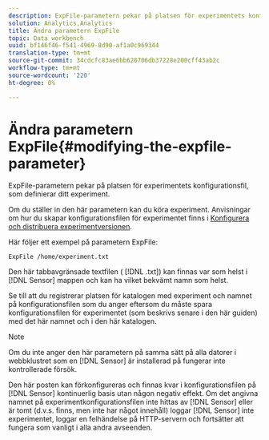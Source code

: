 ```yaml
---
description: ExpFile-parametern pekar på platsen för experimentets konfigurationsfil, som definierar ditt experiment.
solution: Analytics,Analytics
title: Ändra parametern ExpFile
topic: Data workbench
uuid: bf146f46-f541-4969-8d90-af1a0c969344
translation-type: tm+mt
source-git-commit: 34cdcfc83ae6bb620706db37228e200cff43ab2c
workflow-type: tm+mt
source-wordcount: '220'
ht-degree: 0%

---
```



# Ändra parametern ExpFile{#modifying-the-expfile-parameter}

ExpFile-parametern pekar på platsen för experimentets konfigurationsfil, som definierar ditt experiment.

Om du ställer in den här parametern kan du köra experiment. Anvisningar om hur du skapar konfigurationsfilen för experimentet finns i [Konfigurera och distribuera experimentversionen](../../../home/c-undst-ctrld-exp/t-crt-ctrld-exp/c-cnfg-dply-exp.md#concept-50f1de0242904698937bb72b3ea1b429).

Här följer ett exempel på parametern ExpFile:

```
ExpFile /home/experiment.txt
```

Den här tabbavgränsade textfilen ( [!DNL .txt]) kan finnas var som helst i [!DNL Sensor] mappen och kan ha vilket bekvämt namn som helst.

Se till att du registrerar platsen för katalogen med experiment och namnet på konfigurationsfilen som du anger eftersom du måste spara konfigurationsfilen för experimentet (som beskrivs senare i den här guiden) med det här namnet och i den här katalogen.

>[!NOTE]
>
>Om du inte anger den här parametern på samma sätt på alla datorer i webbklustret som en [!DNL Sensor] är installerad på fungerar inte kontrollerade försök.

Den här posten kan förkonfigureras och finnas kvar i konfigurationsfilen på [!DNL Sensor] kontinuerlig basis utan någon negativ effekt. Om det angivna namnet på experimentkonfigurationsfilen inte hittas av [!DNL Sensor] eller är tomt (d.v.s. finns, men inte har något innehåll) loggar [!DNL Sensor] inte experimentet, loggar en felhändelse på HTTP-servern och fortsätter att fungera som vanligt i alla andra avseenden.
